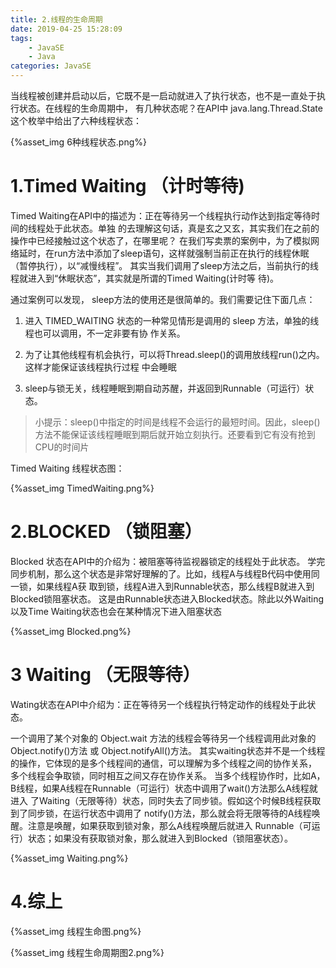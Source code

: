 ```yaml
---
title: 2.线程的生命周期
date: 2019-04-25 15:28:09
tags:
	- JavaSE
	- Java
categories: JavaSE
---
```


当线程被创建并启动以后，它既不是一启动就进入了执行状态，也不是一直处于执行状态。在线程的生命周期中，
有几种状态呢？在API中 java.lang.Thread.State 这个枚举中给出了六种线程状态：

{%asset_img 6种线程状态.png%}

# 1.Timed Waiting （计时等待)

Timed Waiting在API中的描述为：正在等待另一个线程执行动作达到指定等待时间的线程处于此状态。单独
的去理解这句话，真是玄之又玄，其实我们在之前的操作中已经接触过这个状态了，在哪里呢？
在我们写卖票的案例中，为了模拟网络延时，在run方法中添加了sleep语句，这样就强制当前正在执行的线程休眠（暂停执行），以“减慢线程”。
其实当我们调用了sleep方法之后，当前执行的线程就进入到“休眠状态”，其实就是所谓的Timed Waiting(计时等
待)。

通过案例可以发现， sleep方法的使用还是很简单的。我们需要记住下面几点：
1. 进入 TIMED_WAITING 状态的一种常见情形是调用的 sleep 方法，单独的线程也可以调用，不一定非要有协
    作关系。

2. 为了让其他线程有机会执行，可以将Thread.sleep()的调用放线程run()之内。这样才能保证该线程执行过程
    中会睡眠

3. sleep与锁无关，线程睡眠到期自动苏醒，并返回到Runnable（可运行）状态。

  > 小提示：sleep()中指定的时间是线程不会运行的最短时间。因此，sleep()方法不能保证该线程睡眠到期后就开始立刻执行。还要看到它有没有抢到CPU的时间片

  Timed Waiting 线程状态图：

  {%asset_img TimedWaiting.png%}

# 2.BLOCKED （锁阻塞）

Blocked 状态在API中的介绍为：被阻塞等待监视器锁定的线程处于此状态。
学完同步机制，那么这个状态是非常好理解的了。比如，线程A与线程B代码中使用同一锁，如果线程A获
取到锁，线程A进入到Runnable状态，那么线程B就进入到Blocked锁阻塞状态。
这是由Runnable状态进入Blocked状态。除此以外Waiting以及Time Waiting状态也会在某种情况下进入阻塞状态

{%asset_img Blocked.png%}

# 3 Waiting （无限等待）

Wating状态在API中介绍为：正在等待另一个线程执行特定动作的线程处于此状态。

一个调用了某个对象的 Object.wait 方法的线程会等待另一个线程调用此对象的
Object.notify()方法 或 Object.notifyAll()方法。
其实waiting状态并不是一个线程的操作，它体现的是多个线程间的通信，可以理解为多个线程之间的协作关系，
多个线程会争取锁，同时相互之间又存在协作关系。
当多个线程协作时，比如A，B线程，如果A线程在Runnable（可运行）状态中调用了wait()方法那么A线程就进入
了Waiting（无限等待）状态，同时失去了同步锁。假如这个时候B线程获取到了同步锁，在运行状态中调用了
notify()方法，那么就会将无限等待的A线程唤醒。注意是唤醒，如果获取到锁对象，那么A线程唤醒后就进入
Runnable（可运行）状态；如果没有获取锁对象，那么就进入到Blocked（锁阻塞状态）。

{%asset_img Waiting.png%}

# 4.综上

{%asset_img 线程生命图.png%}

{%asset_img 线程生命周期图2.png%}